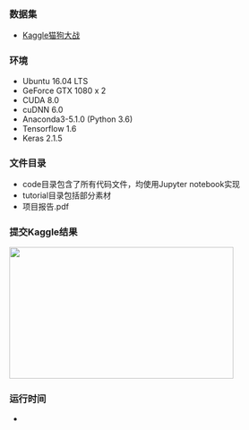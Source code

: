 ### 数据集
+ [Kaggle猫狗大战][1]

### 环境
+ Ubuntu 16.04 LTS
+ GeForce GTX 1080 x 2
+ CUDA 8.0
+ cuDNN 6.0
+ Anaconda3-5.1.0 (Python 3.6)    
+ Tensorflow 1.6
+ Keras 2.1.5

### 文件目录
+ code目录包含了所有代码文件，均使用Jupyter notebook实现
+ tutorial目录包括部分素材
+ 项目报告.pdf

### 提交Kaggle结果
<img src="https://github.com/wangjiangyong/learnML/blob/master/nd009-cn-advanced/dogs_vs_cats/tutorial/Kaggledata.png?raw=true" width="400" height="235" />

### 运行时间
+ 

[1]:https://www.kaggle.com/c/dogs-vs-cats-redux-kernels-edition/data
